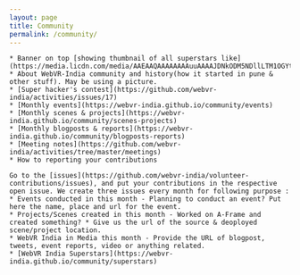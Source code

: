 ```yaml
---
layout: page
title: Community
permalink: /community/
---
```


    * Banner on top [showing thumbnail of all superstars like]  (https://media.licdn.com/media/AAEAAQAAAAAAAAuuAAAAJDNkODM5NDllLTM1OGYtNDk4YS1hNmFkLTJlM2E4YWZhNGJhNg.png)
    * About WebVR-India community and history(how it started in pune & other stuff). May be using a picture.
    * [Super hacker's contest](https://github.com/webvr-india/activities/issues/17)
    * [Monthly events](https://webvr-india.github.io/community/events) 
    * [Monthly scenes & projects](https://webvr-india.github.io/community/scenes-projects)
    * [Monthly blogposts & reports](https://webvr-india.github.io/community/blogposts-reports)
    * [Meeting notes](https://github.com/webvr-india/activities/tree/master/meetings)
    * How to reporting your contributions
    
    Go to the [issues](https://github.com/webvr-india/volunteer-contributions/issues), and put your contributions in the respective open issue. We create three issues every month for following purpose :
    * Events conducted in this month - Planning to conduct an event? Put here the name, place and url for the event.
    * Projects/Scenes created in this month - Worked on A-Frame and created something? * Give us the url of the source & deoployed      scene/project location.
    * WebVR India in Media this month - Provide the URL of blogpost, tweets, event reports, video or anything related.
    * [WebVR India Superstars](https://webvr-india.github.io/community/superstars)
